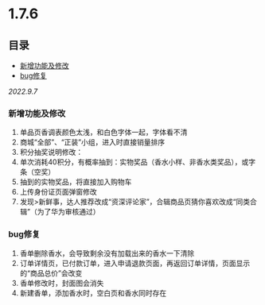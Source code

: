 # 1.7.6

## 目录

-   [新增功能及修改](#新增功能及修改)
-   [bug修复](#bug修复)

*2022.9.7*

### 新增功能及修改

1.  单品页香调表颜色太浅，和白色字体一起，字体看不清
2.  商城“全部”、“正装”小组，进入时直接销量排序
3.  积分抽奖说明修改：
4.  单次消耗40积分，有概率抽到：实物奖品（香水小样、非香水类奖品），或字条（空奖）
5.  抽到的实物奖品，将直接加入购物车
6.  上传身份证页面弹窗修改
7.  发现>新鲜事，达人推荐改成“资深评论家”，合辑商品页猜你喜欢改成“同类合辑”（为了华为审核通过）

### bug修复

1.  香单删除香水，会导致剩余没有加载出来的香水一下清除
2.  订单详情页，已付款订单，进入申请退款页面，再返回订单详情，页面显示的“商品总价”会改变
3.  香单修改时，封面图会消失
4.  新建香单，添加香水时，空白页和香水同时存在
